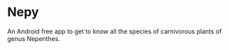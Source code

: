 # Nepy

An Android free app to get to know all the species of carnivorous plants of genus Nepenthes.
